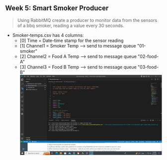 ## Week 5: Smart Smoker Producer

> Using RabbitMQ create a producer to monitor data from the sensors of a bbq smoker, reading a value every 30 seconds.
* Smoker-temps.csv has 4 columns:
  * [0] Time = Date-time stamp for the sensor reading
  * [1] Channel1 = Smoker Temp --> send to message queue "01-smoker"
  * [2] Channel2 = Food A Temp --> send to message queue "02-food-A"
  * [3] Channel3 = Food B Temp --> send to message queue "03-food-B"
![Terminal](Terminal.PNG)
